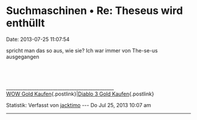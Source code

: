 Suchmaschinen • Re: Theseus wird enthüllt
=========================================

Date: 2013-07-25 11:07:54

spricht man das so aus, wie sie? Ich war immer von The-se-us
ausgegangen\
\
\
\
\
\_\_\_\_\_\_\_\_\_\_\_\_\_\_\_\_\_\_\_\_\_\_\_\_\_\_\_\_\_\_\_\_\_\_\_\_\_\_\_\_\_\_\_\_\_\_\
[WOW Gold Kaufen](http://mmo4k.com/){.postlink}\|[Diablo 3 Gold
Kaufen](http://mmo4k.com/Diablo-3-gold/){.postlink}

Statistik: Verfasst von
[jacktimo](http://forum.yacy-websuche.de/memberlist.php?mode=viewprofile&u=8964)
--- Do Jul 25, 2013 10:07 am

------------------------------------------------------------------------
